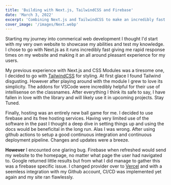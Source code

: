 ```yaml
---
title: 'Building with Next.js, TailwindCSS and Firebase'
date: 'March 3, 2022'
excerpt: 'Combining Next.js and TailwindCSS to make an incredibly fast website with CI/CD to Firebase Hosting'
cover_image: '/images/Next.webp'
---
```


Starting my journey into commerical web development I thought I'd start with my very own website to showcase my abilities and test my knowledge. I chose to go with Next.js as it runs incredibly fast giving me rapid response times on my website and making it an all around pleasant experience for my users.

My previous experience with Next.js and CSS Modules was a tiresome one, I decided to go with [TailwindCSS](https://tailwindcss.com/) for styling. At first glace I found Tailwind disgusting. However after playing around with the module I grew to love its simplicity. The addons for VSCode were incredibly helpful for their use of intellisense on the classnames. After everything I think its safe to say, I have fallen in love with the library and will likely use it in upcoming projects. Stay Tuned.

Finally, hosting was an entirely new ball game for me. I decided to use firebase and its free hosting services. Having very limited use of the software in the past I thought a deep dive in setting things up and using the docs would be beneficital in the long run. Alas I was wrong. After using github actions to setup a good continuous integration and continuous deployment pipeline. Changes and updates were a breeze.

**However** I encounted one glaring bug. Firebase when refreshed would send my website to the homepage, no matter what page the user had navigated to. Google returned little results but from what I did manage to gather this was a firebase specific issue. I changed provider over to [Vercel](https://vercel.com/dashboard) and with a seemless integration with my Github account, CI/CD was implemented yet again and my site ran flawlessly.
